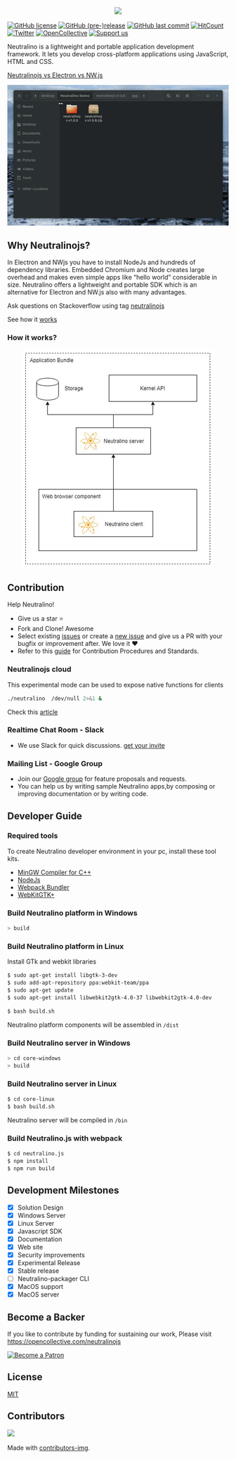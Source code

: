 
<div align="center">
  <img src="https://cdn.rawgit.com/neutralinojs/neutralinojs.github.io/b667f2c2/docs/nllogo.png" style="width:300px;"/>
</div>

[![GitHub license](https://img.shields.io/github/license/neutralinojs/neutralinojs.svg)](https://github.com/neutralinojs/neutralinojs/blob/master/LICENSE)
 [![GitHub (pre-)release](https://img.shields.io/github/release/neutralinojs/neutralinojs/all.svg)](https://github.com/neutralinojs/neutralinojs/releases)
  [![GitHub last commit](https://img.shields.io/github/last-commit/neutralinojs/neutralinojs.svg)](https://github.com/neutralinojs/neutralinojs/commits/master)
[![HitCount](http://hits.dwyl.io/neutralinojs/neutralinojs.svg)](http://hits.dwyl.io/neutralinojs/neutralinojs)
[![Twitter](https://img.shields.io/twitter/url/https/github.com/neutralinojs/neutralinojs.svg?style=social)](https://twitter.com/intent/tweet?text=NeutralinoJs%20is%20a%20portable%20and%20lightweight%20framework%20which%20lets%20you%20to%20develop%20apps%20with%20native%20functions%20that%20can%20run%20inside%20web%20browsers.%20Check%20it%20out:&url=https%3A%2F%2Fgithub.com%2Fneutralinojs%2Fneutralinojs)
[![OpenCollective](https://opencollective.com/neutralinojs/backers/badge.svg)](#backers) 
<a href="https://opencollective.com/neutralinojs"><img src="https://img.shields.io/badge/Support%20us-Open%20Collective-41B883.svg" alt="Support us"></a>

Neutralino is a lightweight and portable application development framework. It lets you develop cross-platform applications using JavaScript, HTML and CSS.

[Neutralinojs vs Electron vs NW.js](https://github.com/neutralinojs/evaluation)


<div align="center">
  <img src="media/demo_njs.gif"/>
</div>
 
## Why Neutralinojs? 

In Electron and NWjs you have to install NodeJs and hundreds of dependency libraries. Embedded Chromium and Node creates large overhead and makes even simple apps like “hello world” considerable in size. Neutralino offers a lightweight and portable SDK which is an alternative for Electron and NW.js also with many advantages.

Ask questions on Stackoverflow using tag [neutralinojs](https://stackoverflow.com/questions/tagged/neutralinojs)

See how it [works](https://www.99xtechnology.com/blog/research/neutralinojs-internals/)

### How it works?

<div align="center">
  <img src="media/architecture.png">
</div>

## Contribution

Help Neutralino!

- Give us a star :star:
- Fork and Clone! Awesome
- Select existing [issues](https://github.com/neutralinojs/neutralinojs/issues) or create a [new issue](https://github.com/neutralinojs/neutralinojs/issues/new) and give us a PR with your bugfix or improvement after. We love it ❤️
- Refer to this [guide](https://github.com/neutralinojs/neutralinojs/blob/master/CONTRIBUTING.md) for Contribution Procedures and Standards.

### Neutralinojs cloud

This experimental mode can be used to expose native functions for clients

```bash
./neutralino  /dev/null 2>&1 &
```
Check this [article](https://medium.com/@shalithasuranga/getting-started-with-neutralinojs-cloud-preview-version-aws-ec2-6e618d8a2ddb)

### Realtime Chat Room - Slack

- We use Slack for quick discussions. [get your invite](https://join.slack.com/t/neutralinojs/shared_invite/enQtMzk0MDU5ODMyNzM4LTc1ZjJmMzFjNjEzNjk2ODkyYWJiMTAxY2Q2OTA0MGYxNTNiMWFhMjAxMjc1M2E2NGI2OTM1ZjA1ZWNjZDFmZGU)

### Mailing List - Google Group

- Join our [Google group](https://groups.google.com/forum/#!forum/neutralinojs) for feature proposals and requests.
- You can help us by writing sample Neutralino apps,by composing or improving documentation or by writing code.

## Developer Guide

### Required tools 

To create Neutralino developer environment in your pc, install these tool kits.

- [MinGW Compiler for C++](http://mingw.org/)
- [NodeJs](https://nodejs.org/en/download/)
- [Webpack Bundler](https://webpack.js.org/)
- [WebKitGTK+](https://webkitgtk.org/)

### Build Neutralino platform in Windows

```bash
> build
```

### Build Neutralino platform in Linux

Install GTk and webkit libraries

```bash
$ sudo apt-get install libgtk-3-dev
$ sudo add-apt-repository ppa:webkit-team/ppa
$ sudo apt-get update
$ sudo apt-get install libwebkit2gtk-4.0-37 libwebkit2gtk-4.0-dev
```

```bash
$ bash build.sh
```
Neutralino platform components will be assembled in `/dist`

### Build Neutralino server in Windows

```bash
> cd core-windows
> build
```

### Build Neutralino server in Linux

```bash
$ cd core-linux
$ bash build.sh
```

Neutralino server will be compiled in `/bin`

### Build Neutralino.js with webpack

```bash
$ cd neutralino.js
$ npm install
$ npm run build
```

## Development Milestones

- [x] Solution Design
- [x] Windows Server 
- [x] Linux Server
- [x] Javascript SDK
- [x] Documentation
- [x] Web site
- [x] Security improvements
- [x] Experimental Release
- [x] Stable release
- [ ] Neutralino-packager CLI
- [x] MacOS support
- [x] MacOS server

## Become a Backer

If you like to contribute by funding for sustaining our work, Please visit https://opencollective.com/neutralinojs

[![Become a Patron](https://c5.patreon.com/external/logo/become_a_patron_button.png)](https://www.patreon.com/shalithasuranga)

## License

[MIT](LICENSE)

## Contributors

<a href="https://github.com/neutralinojs/neutralinojs/graphs/contributors">
  <img src="https://contributors-img.firebaseapp.com/image?repo=neutralinojs/neutralinojs" />
</a>

Made with [contributors-img](https://contributors-img.firebaseapp.com).
